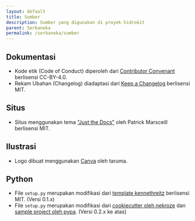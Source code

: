 ```yaml
---
layout: default
title: Sumber
description: Sumber yang digunakan di proyek hidrokit
parent: Serbaneka
permalink: /serbaneka/sumber
---
```


## Dokumentasi

- Kode etik (Code of Conduct) diperoleh dari [Contributor Convenant](https://www.contributor-covenant.org) berlisensi CC-BY-4.0.
- Rekam Ubahan (Changelog) diadaptasi dari [Keep a Changelog](https://keepachangelog.com/id-ID/1.0.0/) berlisensi MIT.

## Situs

- Situs menggunakan tema ["Just the Docs"](https://pmarsceill.github.io/just-the-docs/) oleh Patrick Marsceill berlisensi MIT.

## Ilustrasi

- Logo dibuat menggunakan [Canva](https://www.canva.com/) oleh taruma.

## Python

- File `setup.py` merupakan modifikasi dari [template kennethreitz](https://github.com/kennethreitz/setup.py) berlisensi MIT. (Versi 0.1.x)
- File `setup.py` merupakan modifikasi dari [cookiecutter oleh nekroze](https://github.com/Nekroze/cookiecutter-pypackage) dan [sample project oleh pypa](https://github.com/pypa/sampleproject). (Versi 0.2.x ke atas)